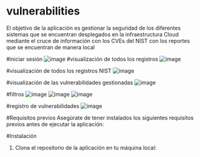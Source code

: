 # vulnerabilities

El objetivo de la aplicación es gestionar la seguridad de los diferentes sistemas que se encuentran desplegados en la infraestructura Cloud mediante el
cruce de información con los CVEs del NIST con los reportes que se encuentran de manera local

#iniciar sesión 
![image](https://github.com/mparra43/vulnerabilities/assets/66500440/97afdbe1-021f-436c-8f99-2b30499583c5)
#visualización de todos los registros 
![image](https://github.com/mparra43/vulnerabilities/assets/66500440/4dd95061-c7d0-458f-a0cb-fcac92df49ab)

#visualización de todos los registros NIST
![image](https://github.com/mparra43/vulnerabilities/assets/66500440/5024a520-17b8-432a-9140-02474a4c338a)

#visualización de las vulnerabilidades gestionadas 
![image](https://github.com/mparra43/vulnerabilities/assets/66500440/d5601827-b562-4021-bdce-82605601e330)

#filtros 
![image](https://github.com/mparra43/vulnerabilities/assets/66500440/35161bd4-55bd-40c7-97cf-e477e30e0755)
![image](https://github.com/mparra43/vulnerabilities/assets/66500440/8fe57825-b2ee-4426-ad6a-8962cfbf3e8e)
![image](https://github.com/mparra43/vulnerabilities/assets/66500440/22c5dfe5-9e71-4395-b626-20d60d8f50cc)

#registro de vulnerabilidades 
![image](https://github.com/mparra43/vulnerabilities/assets/66500440/e3103975-9034-46fe-adab-fe92476940fd)


 #Requisitos previos
 Asegúrate de tener instalados los siguientes requisitos previos antes de ejecutar la aplicación:
 
 #Instalación
 
 1. Clona el repositorio de la aplicación en tu máquina local:
